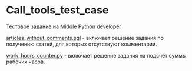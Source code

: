 # Call_tools_test_case

Тестовое задание на Middle Python developer


[articles_without_comments.sql](https://github.com/EvgrafovAlexander/Call_tools_test_case/blob/main/articles_without_comments.sql) - включает решение задания по получению статей, для которых отсутствуют комментарии.

[work_hours_counter.py](https://github.com/EvgrafovAlexander/Call_tools_test_case/blob/main/work_hours_counter.py) - включает решение задания на подсчёт суммы рабочих часов.
